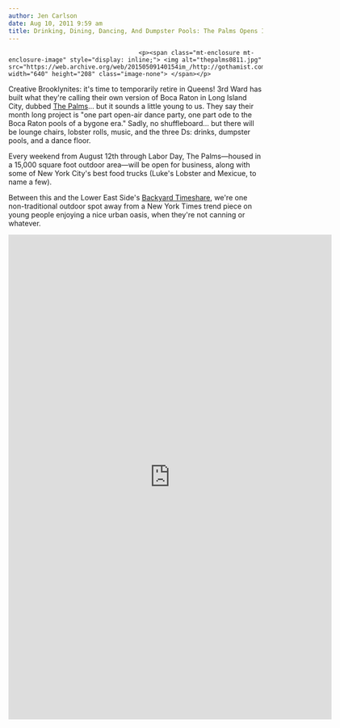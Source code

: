 ```yaml
---
author: Jen Carlson
date: Aug 10, 2011 9:59 am
title: Drinking, Dining, Dancing, And Dumpster Pools: The Palms Opens In LIC
---
```


	
										<p><span class="mt-enclosure mt-enclosure-image" style="display: inline;"> <img alt="thepalms0811.jpg" src="https://web.archive.org/web/20150509140154im_/http://gothamist.com/attachments/arts_jen/thepalms0811.jpg" width="640" height="208" class="image-none"> </span></p>

<p>Creative Brooklynites: it&apos;s time to temporarily retire in Queens! 3rd Ward has built what they&apos;re calling their own version of Boca Raton in Long Island City, dubbed <a href="https://web.archive.org/web/20150509140154/http://thepalmsnyc.com/">The Palms</a>... but it sounds a little young to us. They say their month long project is &quot;one part open-air dance party, one part ode to the Boca Raton pools of a bygone era.&quot; Sadly, no shuffleboard... but there will be lounge chairs, lobster rolls, music, and the three Ds: drinks, dumpster pools, and a dance floor.</p>

<p>Every weekend from August 12th through Labor Day, The Palms&#x2014;housed in a 15,000 square foot outdoor area&#x2014;will be open for business, along with some of New York City&apos;s best food trucks (Luke&apos;s Lobster and Mexicue, to name a few).</p>

<p>Between this and the Lower East Side&apos;s <a href="https://web.archive.org/web/20150509140154/http://gothamist.com/2011/08/02/new_timeshare_yard_allows_you_to_su.php">Backyard Timeshare</a>, we&apos;re one non-traditional outdoor spot away from a New York Times trend piece on young people enjoying a nice urban oasis, when they&apos;re not canning or whatever.</p>

<p><iframe src="https://web.archive.org/web/20150509140154if_/http://player.vimeo.com/video/27340885?color=c3c8c9" width="640" height="960" frameborder="0"></iframe></p>					
										
									
				